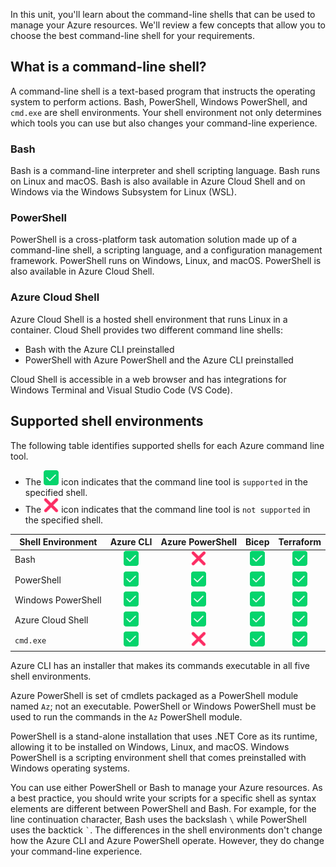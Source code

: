 In this unit, you'll learn about the command-line shells that can be used to manage your Azure
resources. We'll review a few concepts that allow you to choose the best command-line shell for your
requirements.

## What is a command-line shell?

A command-line shell is a text-based program that instructs the operating system to perform actions.
Bash, PowerShell, Windows PowerShell, and `cmd.exe` are shell environments. Your shell environment
not only determines which tools you can use but also changes your command-line experience.

### Bash

Bash is a command-line interpreter and shell scripting language. Bash runs on Linux and macOS. Bash
is also available in Azure Cloud Shell and on Windows via the Windows Subsystem for Linux (WSL).

### PowerShell

PowerShell is a cross-platform task automation solution made up of a command-line shell, a scripting
language, and a configuration management framework. PowerShell runs on Windows, Linux, and macOS.
PowerShell is also available in Azure Cloud Shell.

### Azure Cloud Shell

Azure Cloud Shell is a hosted shell environment that runs Linux in a container. Cloud Shell provides
two different command line shells:

- Bash with the Azure CLI preinstalled
- PowerShell with Azure PowerShell and the Azure CLI preinstalled

Cloud Shell is accessible in a web browser and has integrations for Windows Terminal and Visual
Studio Code (VS Code).

## Supported shell environments

The following table identifies supported shells for each Azure command line tool.

- The ![Supported][1] icon indicates that the command line tool is `supported` in the specified
  shell.
- The ![Not supported][3] icon indicates that the command line tool is `not supported` in the
  specified shell.

| Shell Environment  |    Azure CLI    |  Azure PowerShell   |      Bicep      |    Terraform    |
| ------------------ | :-------------: | :-----------------: | :-------------: | :-------------: |
| Bash               | ![Supported][1] | ![Not supported][3] | ![Supported][1] | ![Supported][1] |
| PowerShell         | ![Supported][1] |   ![Supported][1]   | ![Supported][1] | ![Supported][1] |
| Windows PowerShell | ![Supported][1] |   ![Supported][1]   | ![Supported][1] | ![Supported][1] |
| Azure Cloud Shell  | ![Supported][1] |   ![Supported][1]   | ![Supported][1] | ![Supported][1] |
| `cmd.exe`          | ![Supported][1] | ![Not supported][3] | ![Supported][1] | ![Supported][1] |

Azure CLI has an installer that makes its commands executable in all five shell environments.

Azure PowerShell is set of cmdlets packaged as a PowerShell module named `Az`; not an executable.
PowerShell or Windows PowerShell must be used to run the commands in the `Az` PowerShell module.

PowerShell is a stand-alone installation that uses .NET Core as its runtime, allowing it to be
installed on Windows, Linux, and macOS. Windows PowerShell is a scripting environment shell that
comes preinstalled with Windows operating systems.

You can use either PowerShell or Bash to manage your Azure resources. As a best practice, you should
write your scripts for a specific shell as syntax elements are different between PowerShell and
Bash. For example, for the line continuation character, Bash uses the backslash `\` while PowerShell
uses the backtick `` ` ``. The differences in the shell environments don't change how the Azure CLI
and Azure PowerShell operate. However, they do change your command-line experience.

<!-- link references -->
[1]: ../media/shared/check-mark-button_2705.svg
[3]: ../media/shared/cross-mark_274c.svg
